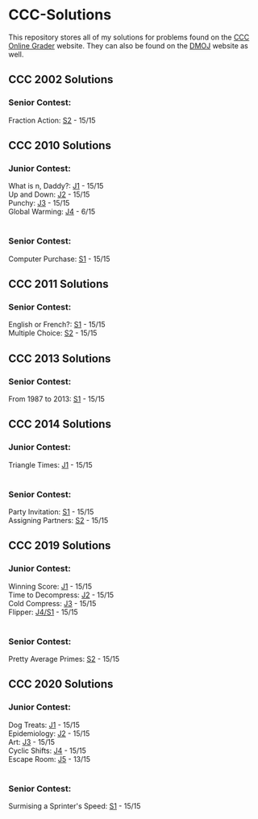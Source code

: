 # CCC-Solutions
This repository stores all of my solutions for problems found on the [CCC Online Grader](https://cccgrader.com/home.php) website. They can also be found on the [DMOJ](https://dmoj.ca/) website as well.<br />

## CCC 2002 Solutions
### Senior Contest: <br />
Fraction Action: [S2](https://github.com/sushimon/CCC-Solutions/blob/master/ccc%202002/S2.py) - 15/15<br />

## CCC 2010 Solutions
### Junior Contest: <br />
What is n, Daddy?: [J1](https://github.com/sushimon/CCC-Solutions/blob/master/ccc%202010/J1.py) - 15/15<br />
Up and Down: [J2](https://github.com/sushimon/CCC-Solutions/blob/master/ccc%202010/J2.py) - 15/15<br />
Punchy: [J3](https://github.com/sushimon/CCC-Solutions/blob/master/ccc%202010/J3.py) - 15/15<br />
Global Warming: [J4](https://github.com/sushimon/CCC-Solutions/blob/master/ccc%202010/J4.py) - 6/15<br /><br />

### Senior Contest: <br />
Computer Purchase: [S1](https://github.com/sushimon/CCC-Solutions/blob/master/ccc%202010/S1.py) - 15/15<br />

## CCC 2011 Solutions
### Senior Contest: <br />
English or French?: [S1](https://github.com/sushimon/CCC-Solutions/blob/master/ccc%202011/S1.py) - 15/15<br />
Multiple Choice: [S2](https://github.com/sushimon/CCC-Solutions/blob/master/ccc%202011/S2.py) - 15/15<br />

## CCC 2013 Solutions
### Senior Contest: <br />
From 1987 to 2013: [S1](https://github.com/sushimon/CCC-Solutions/blob/master/ccc%202013/S1.py) - 15/15<br />

## CCC 2014 Solutions
### Junior Contest: <br />
Triangle Times: [J1](https://github.com/sushimon/CCC-Solutions/blob/master/ccc%202014/J1.py) - 15/15<br /><br />

### Senior Contest: <br />
Party Invitation: [S1](https://github.com/sushimon/CCC-Solutions/blob/master/ccc%202014/S1.py) - 15/15<br />
Assigning Partners: [S2](https://github.com/sushimon/CCC-Solutions/blob/master/ccc%202014/S2.py) - 15/15<br />

## CCC 2019 Solutions
### Junior Contest: <br />
Winning Score: [J1](https://github.com/sushimon/CCC-Solutions/blob/master/ccc%202019/J1.py) - 15/15<br />
Time to Decompress: [J2](https://github.com/sushimon/CCC-Solutions/blob/master/ccc%202019/J2.py) - 15/15<br />
Cold Compress: [J3](https://github.com/sushimon/CCC-Solutions/blob/master/ccc%202019/J3.py) - 15/15<br />
Flipper: [J4/S1](https://github.com/sushimon/CCC-Solutions/blob/master/ccc%202019/J4.py) - 15/15<br /><br />

### Senior Contest: <br />
Pretty Average Primes: [S2](https://github.com/sushimon/CCC-Solutions/blob/master/ccc%202019/S2.py) - 15/15<br />

## CCC 2020 Solutions
### Junior Contest: <br />
Dog Treats: [J1](https://github.com/sushimon/CCC-Solutions/blob/master/ccc%202020/J1.py) - 15/15<br />
Epidemiology: [J2](https://github.com/sushimon/CCC-Solutions/blob/master/ccc%202020/J2.py) - 15/15<br />
Art: [J3](https://github.com/sushimon/CCC-Solutions/blob/master/ccc%202020/J3.py) - 15/15<br />
Cyclic Shifts: [J4](https://github.com/sushimon/CCC-Solutions/blob/master/ccc%202020/J4.py) - 15/15<br />
Escape Room: [J5](https://github.com/sushimon/CCC-Solutions/blob/master/ccc%202020/J5%20v3.py) - 13/15<br /><br />

### Senior Contest: <br />
Surmising a Sprinter's Speed: [S1](https://github.com/sushimon/CCC-Solutions/blob/master/ccc%202020/S1.py) - 15/15<br />
